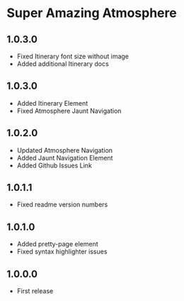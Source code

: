 Super Amazing Atmosphere
==========
## 1.0.3.0
- Fixed Itinerary font size without image
- Added additional Itinerary docs

## 1.0.3.0
- Added Itinerary Element
- Fixed Atmosphere Jaunt Navigation

## 1.0.2.0
- Updated Atmosphere Navigation
- Added Jaunt Navigation Element
- Added Github Issues Link

## 1.0.1.1
- Fixed readme version numbers

## 1.0.1.0
- Added pretty-page element
- Fixed syntax highlighter issues

## 1.0.0.0
- First release